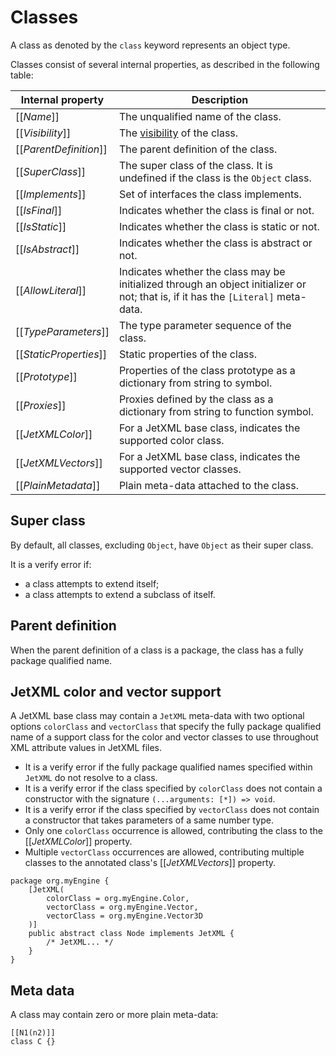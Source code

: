 # Classes

A class as denoted by the `class` keyword represents an object type.

Classes consist of several internal properties, as described in the following table:

| Internal property | Description |
| ----------------- | ----------- |
| \[\[*Name*\]\] | The unqualified name of the class. |
| \[\[*Visibility*\]\] | The [visibility](visibility.md) of the class. |
| \[\[*ParentDefinition*\]\] | The parent definition of the class. |
| \[\[*SuperClass*\]\] | The super class of the class. It is undefined if the class is the `Object` class. |
| \[\[*Implements*\]\] | Set of interfaces the class implements. |
| \[\[*IsFinal*\]\] | Indicates whether the class is final or not. |
| \[\[*IsStatic*\]\] | Indicates whether the class is static or not. |
| \[\[*IsAbstract*\]\] | Indicates whether the class is abstract or not. |
| \[\[*AllowLiteral*\]\] | Indicates whether the class may be initialized through an object initializer or not; that is, if it has the `[Literal]` meta-data. |
| \[\[*TypeParameters*\]\] | The type parameter sequence of the class. |
| \[\[*StaticProperties*\]\] | Static properties of the class. |
| \[\[*Prototype*\]\] | Properties of the class prototype as a dictionary from string to symbol. |
| \[\[*Proxies*\]\] | Proxies defined by the class as a dictionary from string to function symbol. |
| \[\[*JetXMLColor*\]\] | For a JetXML base class, indicates the supported color class. |
| \[\[*JetXMLVectors*\]\] | For a JetXML base class, indicates the supported vector classes. |
| \[\[*PlainMetadata*\]\] | Plain meta-data attached to the class. |

## Super class

By default, all classes, excluding `Object`, have `Object` as their super class.

It is a verify error if:

* a class attempts to extend itself;
* a class attempts to extend a subclass of itself.

## Parent definition

When the parent definition of a class is a package, the class has a fully package qualified name.

## JetXML color and vector support

A JetXML base class may contain a `JetXML` meta-data with two optional options `colorClass` and `vectorClass` that specify the fully package qualified name of a support class for the color and vector classes to use throughout XML attribute values in JetXML files.

* It is a verify error if the fully package qualified names specified within `JetXML` do not resolve to a class.
* It is a verify error if the class specified by `colorClass` does not contain a constructor with the signature `(...arguments: [*]) => void`.
* It is a verify error if the class specified by `vectorClass` does not contain a constructor that takes parameters of a same number type.
* Only one `colorClass` occurrence is allowed, contributing the class to the \[\[*JetXMLColor*\]\] property.
* Multiple `vectorClass` occurrences are allowed, contributing multiple classes to the annotated class's \[\[*JetXMLVectors*\]\] property.

```
package org.myEngine {
    [JetXML(
        colorClass = org.myEngine.Color,
        vectorClass = org.myEngine.Vector,
        vectorClass = org.myEngine.Vector3D
    )]
    public abstract class Node implements JetXML {
        /* JetXML... */
    }
}
```

## Meta data

A class may contain zero or more plain meta-data:

```
[[N1(n2)]]
class C {}
```